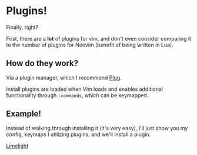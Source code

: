 # Plugins!

Finally, right? 

First, there are a **lot** of plugins for vim, and don't even consider comparing it to the number of plugins for Neovim (benefit of being written in Lua).

## How do they work? 

Via a plugin manager, which I recommend [Plug](https://github.com/junegunn/vim-plug). 

Install plugins are loaded when Vim loads and enables additional functionality through `:commands`, which can be keymapped.

## Example!

Instead of walking through installing it (it's very easy), I'll just show you my config, keymaps I utilizing plugins, and we'll install a plugin.

[Limelight](https://github.com/junegunn/limelight.vim)
